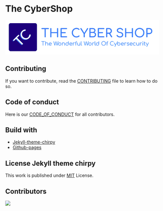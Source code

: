 # The CyberShop

![The CyberShop banner](/assets/img/banner/TC-banner.png)

## Contributing

If you want to contribute, read the [CONTRIBUTING](/CONTRIBUTING.md) file to learn how to do so.

## Code of conduct

Here is our [CODE_OF_CONDUCT](../cyberdico.github.io/CODE_OF_CONDUCT.md) for all contributors.

## Build with

- [Jekyll-theme-chirpy](https://github.com/cotes2020/jekyll-theme-chirpy)
- [Github-pages](https://pages.github.com/)

## License Jekyll theme chirpy

This work is published under [MIT][mit] License.

[gem]: https://rubygems.org/gems/jekyll-theme-chirpy
[chirpy]: https://github.com/cotes2020/jekyll-theme-chirpy/
[CD]: https://en.wikipedia.org/wiki/Continuous_deployment
[mit]: https://github.com/cotes2020/chirpy-starter/blob/master/LICENSE

## Contributors

<a href="https://github.com/cyberdico/cyberdico.github.io/graphs/contributors">
  <img src="https://contrib.rocks/image?repo=cyberdico/cyberdico.github.io" />
